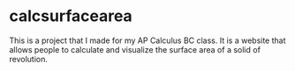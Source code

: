 # calcsurfacearea

This is a project that I made for my AP Calculus BC class. It is a website that allows people to calculate and visualize the surface area of a solid of revolution.
